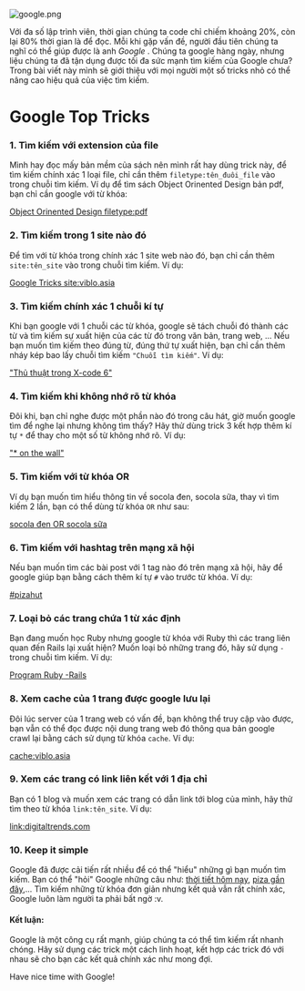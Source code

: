 ![google.png](https://viblo.asia/uploads/images/43e814045cbfcf4bb5509a0a3249924dfe6972e5/3ebbb689131093fcf7e10375b395326b0de0612c.png)


Với đa số lập trình viên, thời gian chúng ta code chỉ chiếm khoảng 20%, còn lại 80% thời gian là để đọc. Mỗi khi gặp vấn đề, người đầu tiên chúng ta nghĩ có thể giúp được là anh *Google* . Chúng ta google hàng ngày, nhưng liệu chúng ta đã tận dụng được tối đa sức mạnh tìm kiếm của Google chưa? Trong bài viết này mình sẽ giới thiệu với mọi người một số tricks nhỏ có thể nâng cao hiệu quả của việc tìm kiếm.

# Google Top Tricks
### 1. Tìm kiếm với extension của file
Mình hay đọc mấy bản mềm của sách nên mình rất hay dùng trick này, để tìm kiếm chính xác 1 loại file, chỉ cần thêm `filetype:tên_đuôi_file` vào trong chuỗi tìm kiếm. Ví dụ để tìm sách Object Orinented Design bản pdf, bạn chỉ cần google với từ khóa:

[Object Orinented Design filetype:pdf](https://www.google.com/search?client=ubuntu&channel=fs&q=Object+Orinented+Design+filetype%3Apdf&ie=utf-8&oe=utf-8)

### 2. Tìm kiếm trong 1 site nào đó
Để tìm với từ khóa trong chính xác 1 site web nào đó, bạn chỉ cần thêm `site:tên_site` vào trong chuỗi tìm kiếm. Ví dụ:

[Google Tricks site:viblo.asia](https://www.google.com/search?client=ubuntu&channel=fs&q=Google+Tricks+site%3Aviblo.asia&ie=utf-8&oe=utf-8)

### 3. Tìm kiếm chính xác 1 chuỗi kí tự
Khi bạn google với 1 chuỗi các từ khóa, google sẽ tách chuỗi đó thành các từ và tìm kiếm sự xuất hiện của các từ đó trong văn bản, trang web, ... Nếu bạn muốn tìm kiếm theo đúng từ, đúng thứ tự xuất hiện, bạn chỉ cần thêm nháy kép bao lấy chuỗi tìm kiếm `"Chuỗi tìm kiếm"`. Ví dụ:

["Thủ thuật trong X-code 6"](https://www.google.com/search?client=ubuntu&channel=fs&q=%22Th%E1%BB%A7+thu%E1%BA%ADt+trong+X-code+6%22&ie=utf-8&oe=utf-8)


### 4. Tìm kiếm khi không nhớ rõ từ khóa
Đôi khi, bạn chỉ nghe được một phần nào đó trong câu hát, giờ muốn google tìm để nghe lại nhưng không tìm thấy? Hãy thử dùng trick 3 kết hợp thêm kí tự `*` để thay cho một số từ không nhớ rõ. Ví dụ:

["* on the wall"](https://www.google.com/search?client=ubuntu&channel=fs&q=%22*+on+the+wall%22&ie=utf-8&oe=utf-8)

### 5. Tìm kiếm với từ khóa OR
Ví dụ bạn muốn tìm hiểu thông tin về socola đen, socola sữa, thay vì tìm kiếm 2 lần, bạn có thể dùng từ khóa `OR` như sau:

[socola đen OR socola sữa](https://www.google.com/search?client=ubuntu&channel=fs&q=socola+%C4%91en+OR+socola+s%E1%BB%AFa&ie=utf-8&oe=utf-8)

### 6. Tìm kiếm với hashtag trên mạng xã hội
Nếu bạn muốn tìm các bài post với 1 tag nào đó trên mạng xã hội, hãy để google giúp bạn bằng cách thêm kí tự `#` vào trước từ khóa. Ví dụ:

[#pizahut](https://www.google.com/search?client=ubuntu&channel=fs&q=%23pizahut&ie=utf-8&oe=utf-8)

### 7. Loại bỏ các trang chứa 1 từ xác định
Bạn đang muốn học Ruby nhưng google từ khóa với Ruby thì các trang liên quan đến Rails lại xuất hiện? Muốn loại bỏ những trang đó, hãy sử dụng `-` trong chuỗi tìm kiếm. Ví dụ:

[Program Ruby -Rails](https://www.google.com/search?client=ubuntu&channel=fs&q=Program+Ruby+-Rails&ie=utf-8&oe=utf-8)

### 8. Xem cache của 1 trang được google lưu lại
Đôi lúc server của 1 trang web có vấn đề, bạn không thể truy cập vào được, bạn vẫn có thể đọc được nội dung trang web đó thông qua bản  google crawl lại bằng cách sử dụng từ khóa `cache`. Ví dụ:

[cache:viblo.asia](http://webcache.googleusercontent.com/search?client=ubuntu&channel=fs&q=cache%3Aviblo.asia&ie=utf-8&oe=utf-8)

### 9. Xem các trang có link liên kết với 1 địa chỉ
Bạn có 1 blog và muốn xem các trang có dẫn link tới blog của mình, hãy thử tìm theo từ khóa `link:tên_site`. Ví dụ:

[link:digitaltrends.com](https://www.google.com/search?client=ubuntu&channel=fs&q=link%3Adigitaltrends.com&ie=utf-8&oe=utf-8)

### 10. Keep it simple
Google đã được cải tiến rất nhiều để có thể "hiểu" những gì bạn muốn tìm kiếm. Bạn có thể "hỏi" Google những câu như:
[thời tiết hôm nay](https://www.google.com/search?client=ubuntu&channel=fs&q=th%E1%BB%9Di+ti%E1%BA%BFt+h%C3%B4m+nay&ie=utf-8&oe=utf-8),
[piza gần đây](https://www.google.com/search?client=ubuntu&channel=fs&q=piza+g%E1%BA%A7n+%C4%91%C3%A2y&ie=utf-8&oe=utf-8),...
Tìm kiếm những từ khóa đơn giản nhưng kết quả vẫn rất chính xác, Google luôn làm người ta phải bất ngờ :v.

#### Kết luận:
Google là một công cụ rất mạnh, giúp chúng ta có thể tìm kiếm rất nhanh chóng. Hãy sử dụng các trick một cách linh hoạt, kết hợp các trick đó với nhau sẽ cho bạn các kết quả chính xác như mong đợi.

Have nice time with Google!



